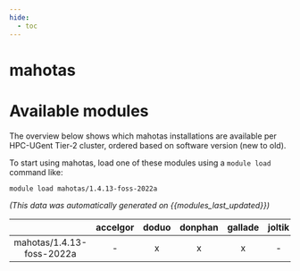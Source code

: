 ```yaml
---
hide:
  - toc
---
```


mahotas
=======

# Available modules


The overview below shows which mahotas installations are available per HPC-UGent Tier-2 cluster, ordered based on software version (new to old).

To start using mahotas, load one of these modules using a `module load` command like:

```shell
module load mahotas/1.4.13-foss-2022a
```

*(This data was automatically generated on {{modules_last_updated}})*  

| |accelgor|doduo|donphan|gallade|joltik|shinx|skitty|
| :---: | :---: | :---: | :---: | :---: | :---: | :---: | :---: |
|mahotas/1.4.13-foss-2022a|-|x|x|x|-|-|-|
